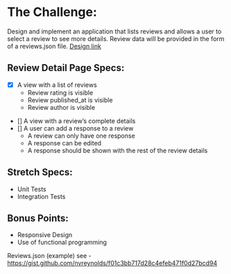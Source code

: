 # The Challenge:

Design and implement an application that lists reviews and allows a user to select a review to see more details. Review data will be provided in the form of a reviews.json file.
[Design link](https://www.figma.com/file/wNV48bZmolsMXguA7afOpZ/Review-Detail-Challenge?node-id=0%3A1)


## Review Detail Page Specs:

- [x] A view with a list of reviews
  - Review rating is visible
  - Review published_at is visible
  - Review author is visible
- [] A view with a review’s complete details
- [] A user can add a response to a review
  - A review can only have one response
  - A response can be edited
  - A response should be shown with the rest of the review details
 
## Stretch Specs:
- Unit Tests
- Integration Tests

## Bonus Points:
- Responsive Design
- Use of functional programming

Reviews.json (example)
see - https://gist.github.com/nvreynolds/f01c3bb717d28c4efeb471f0d27bcd94

